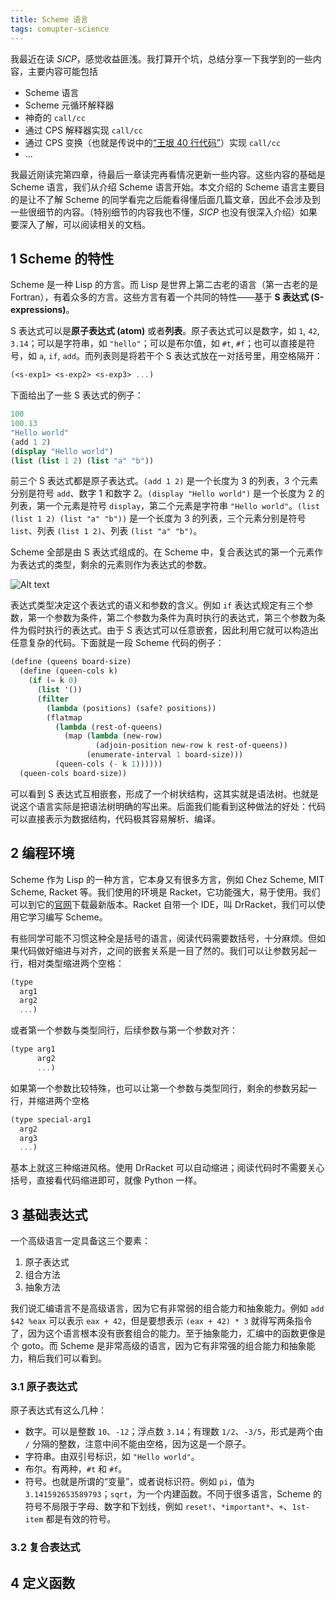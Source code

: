 ```yaml
---
title: Scheme 语言
tags: comupter-science
---
```

我最近在读 *SICP*，感觉收益匪浅。我打算开个坑，总结分享一下我学到的一些内容，主要内容可能包括

- Scheme 语言
- Scheme 元循环解释器
- 神奇的 `call/cc`
- 通过 CPS 解释器实现 `call/cc`
- 通过 CPS 变换（也就是传说中的[“王垠 40 行代码”](https://www.zhihu.com/question/20822815)）实现 `call/cc`
- ...

我最近刚读完第四章，待最后一章读完再看情况更新一些内容。这些内容的基础是 Scheme 语言，我们从介绍 Scheme 语言开始。本文介绍的 Scheme 语言主要目的是让不了解 Scheme 的同学看完之后能看得懂后面几篇文章，因此不会涉及到一些很细节的内容。（特别细节的内容我也不懂，*SICP* 也没有很深入介绍）如果要深入了解，可以阅读相关的文档。

## 1 Scheme 的特性

Scheme 是一种 Lisp 的方言。而 Lisp 是世界上第二古老的语言（第一古老的是 Fortran），有着众多的方言。这些方言有着一个共同的特性——基于 **S 表达式 (S-expressions)**。

S 表达式可以是**原子表达式 (atom)** 或者**列表**。原子表达式可以是数字，如 `1`, `42`, `3.14`；可以是字符串，如 `"hello"`；可以是布尔值，如 `#t`, `#f`；也可以直接是符号，如 `a`, `if`, `add`。而列表则是将若干个 S 表达式放在一对括号里，用空格隔开：

```scheme
(<s-exp1> <s-exp2> <s-exp3> ...)
```

下面给出了一些 S 表达式的例子：

```scheme
100
100.13
"Hello world"
(add 1 2)
(display "Hello world")
(list (list 1 2) (list "a" "b"))
```

前三个 S 表达式都是原子表达式。`(add 1 2)` 是一个长度为 3 的列表，3 个元素分别是符号 `add`、数字 1 和数字 2。`(display "Hello world")` 是一个长度为 2 的列表，第一个元素是符号 `display`，第二个元素是字符串 `"Hello world"`。`(list (list 1 2) (list "a" "b"))` 是一个长度为 3 的列表，三个元素分别是符号 `list`、列表 `(list 1 2)`、列表 `(list "a" "b")`。

Scheme 全部是由 S 表达式组成的。在 Scheme 中，复合表达式的第一个元素作为表达式的类型，剩余的元素则作为表达式的参数。

![Alt text](/assets/images/scheme-lang_1.png)

表达式类型决定这个表达式的语义和参数的含义。例如 `if` 表达式规定有三个参数，第一个参数为条件，第二个参数为条件为真时执行的表达式，第三个参数为条件为假时执行的表达式。由于 S 表达式可以任意嵌套，因此利用它就可以构造出任意复杂的代码。下面就是一段 Scheme 代码的例子：

```scheme
(define (queens board-size)
  (define (queen-cols k)
    (if (= k 0)
      (list '())
      (filter
        (lambda (positions) (safe? positions))
        (flatmap
          (lambda (rest-of-queens)
            (map (lambda (new-row)
                   (adjoin-position new-row k rest-of-queens))
                 (enumerate-interval 1 board-size)))
          (queen-cols (- k 1))))))
  (queen-cols board-size))
```

可以看到 S 表达式互相嵌套，形成了一个树状结构，这其实就是语法树。也就是说这个语言实际是把语法树明确的写出来。后面我们能看到这种做法的好处：代码可以直接表示为数据结构，代码极其容易解析、编译。

## 2 编程环境

Scheme 作为 Lisp 的一种方言，它本身又有很多方言，例如 Chez Scheme, MIT Scheme, Racket 等。我们使用的环境是 Racket，它功能强大，易于使用。我们可以到它的[官网](https://racket-lang.org/)下载最新版本。Racket 自带一个 IDE，叫 DrRacket，我们可以使用它学习编写 Scheme。

有些同学可能不习惯这种全是括号的语言，阅读代码需要数括号，十分麻烦。但如果代码做好缩进与对齐，之间的嵌套关系是一目了然的。我们可以让参数另起一行，相对类型缩进两个空格：

```scheme
(type
  arg1
  arg2
  ...)
```

或者第一个参数与类型同行，后续参数与第一个参数对齐：

```scheme
(type arg1
      arg2
      ...)
```

如果第一个参数比较特殊，也可以让第一个参数与类型同行，剩余的参数另起一行，并缩进两个空格

```scheme
(type special-arg1
  arg2
  arg3
  ...)
```

基本上就这三种缩进风格。使用 DrRacket 可以自动缩进；阅读代码时不需要关心括号，直接看代码缩进即可，就像 Python 一样。

## 3 基础表达式

一个高级语言一定具备这三个要素：

1. 原子表达式
2. 组合方法
3. 抽象方法

我们说汇编语言不是高级语言，因为它有非常弱的组合能力和抽象能力。例如 `add $42 %eax` 可以表示 `eax + 42`，但是要想表示 `(eax + 42) * 3` 就得写两条指令了，因为这个语言根本没有嵌套组合的能力。至于抽象能力，汇编中的函数更像是个 goto。而 Scheme 是非常高级的语言，因为它有非常强的组合能力和抽象能力，稍后我们可以看到。

### 3.1 原子表达式

原子表达式有这么几种：

- 数字。可以是整数 `10`、`-12`；浮点数 `3.14`；有理数 `1/2`、`-3/5`，形式是两个由 `/` 分隔的整数，注意中间不能由空格，因为这是一个原子。
- 字符串。由双引号标识，如 `"Hello world"`。
- 布尔。有两种，`#t` 和 `#f`。
- 符号。也就是所谓的“变量”，或者说标识符。例如 `pi`，值为 `3.141592653589793`；`sqrt`，为一个内建函数。不同于很多语言，Scheme 的符号不局限于字母、数字和下划线，例如 `reset!`、`*important*`、`+`、`1st-item` 都是有效的符号。

### 3.2 复合表达式

## 4 定义函数

##